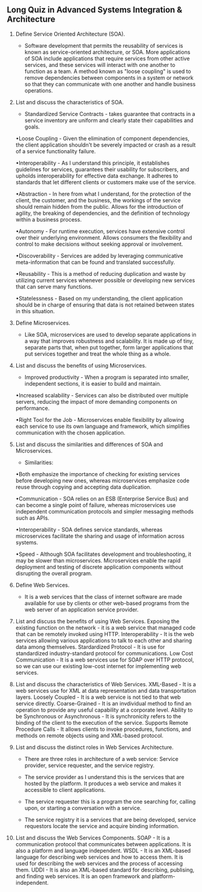 ## Long Quiz in Advanced Systems Integration & Architecture
1. Define Service Oriented Architecture (SOA).
    - Software development that permits the reusability of services is known as service-oriented architecture, or SOA. More applications of SOA include applications that require services from other active services, and these services will interact with one another to function as a team. A method known as "loose coupling" is used to remove dependencies between components in a system or network so that they can communicate with one another and handle business operations.

2. List and discuss the characteristics of SOA.
    - Standardized Service Contracts - takes guarantee that contracts in a service inventory are uniform and clearly state their capabilities and goals.

    •Loose Coupling - Given the elimination of component dependencies, the client application shouldn't be severely impacted or crash as a result of a service functionality failure.

    •Interoperability - As I understand this principle, it establishes guidelines for services, guarantees their usability for subscribers, and upholds interoperability for effective data exchange. It adheres to standards that let different clients or customers make use of the service.

    •Abstraction - In here from what I understand, for the protection of the client, the customer, and the business, the workings of the service should remain hidden from the public. Allows for the introduction of agility, the breaking of dependencies, and the definition of technology within a business process.

    •Autonomy - For runtime execution, services have extensive control over their underlying environment. Allows consumers the flexibility and control to make decisions without seeking approval or involvement.

    •Discoverability - Services are added by leveraging communicative meta-information that can be found and translated successfully.

    •Reusability - This is a method of reducing duplication and waste by utilizing current services whenever possible or developing new services that can serve many functions.

    •Statelessness - Based on my understanding, the client application should be in charge of ensuring that data is not retained between states in this situation.

3. Define Microservices.
    - Like SOA, microservices are used to develop separate applications in a way that improves robustness and scalability. It is made up of tiny, separate parts that, when put together, form larger applications that put services together and treat the whole thing as a whole.

4. List and discuss the benefits of using Microservices.
    - Improved productivity - When a program is separated into smaller, independent sections, it is easier to build and maintain.

    •Increased scalability - Services can also be distributed over multiple servers, reducing the impact of more demanding components on performance.

    •Right Tool for the Job - Microservices enable flexibility by allowing each service to use its own language and framework, which simplifies communication with the chosen application.

5. List and discuss the similarities and differences of SOA and Microservices.
    - Similarities:

    •Both emphasize the importance of checking for existing services before developing new ones, whereas microservices emphasize code reuse through copying and accepting data duplication.

    •Communication - SOA relies on an ESB (Enterprise Service Bus) and can become a single point of failure, whereas microservices use independent communication protocols and simpler messaging methods such as APIs.

    •Interoperability - SOA defines service standards, whereas microservices facilitate the sharing and usage of information across systems.

    •Speed - Although SOA facilitates development and troubleshooting, it may be slower than microservices. Microservices enable the rapid deployment and testing of discrete application components without disrupting the overall program.

6. Define Web Services.
    - It is a web services that the class of internet software are made available for use by clients or other web-based programs from the web server of an application service provider.

7. List and discuss the benefits of using Web Services.
   Exposing the existing function on the network
        - it is a web service that managed code that can be remotely invoked using HTTP.
   Interoperability
        - It is the web services allowing various applications to talk to each other and sharing data among themselves.
   Stardardized Protocol
        - It is use for standardized industry-standard protocol for communications.
   Low Cost Communication
        - It is a web services use for SOAP over HTTP protocol, so we can use our existing  low-cost internet for implementing web services.
   
8. List and discuss the characteristics of Web Services.
   XML-Based
       - It is a web services use for XML at data representation and data transportation layers.
   Loosely Coupled
       - It is a web service is not tied to that web service directly.
   Coarse-Grained
       - It is an invdividual method to find an operation to provide any useful capability at a corporate level.
   Ability to be Synchronous or Asynchronous
       - It is synchronicity refers to the binding of the client to the execution of the service.
    Supports Remote Procedure Calls
       - It allows clients to invoke procedures, functions, and methods on remote objects using and XML-based protocol.

9. List and discuss the distinct roles in Web Services Architecture.
    - There are three roles in architecture of a web service: Service provider, service requester, and the service registry.

    - The service provider as I understand this is the services that are hosted by the platform. It produces a web service and makes it accessible to client applications.

    - The service requester this is a program the one searching for, calling upon, or starting a conversation with a service.

    - The service registry it is a services that are being developed, service requestors locate the service and acquire binding information.
    
10. List and discuss the Web Services Components.
    SOAP
        - It is a communication protocol that communicates between applications. It is also a platform and language independent.
    WSDL
        - It is an XML-based language for describing web services and how to access them. It is used for describing the web services and the process of accessing them.
    UDDI
        - It is also an XML-based standard for describing, publising, and finding web services. It is an open framework and platform-independent.
    

